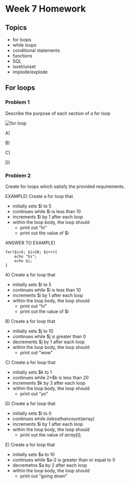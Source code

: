 Week 7 Homework
===============

Topics
------

* for loops
* while loops
* conditional statements
* functions
* SQL
* isset/unset
* implode/explode

For loops
---------

### Problem 1

Describe the purpose of each section of a for loop

![for loop](http://i.imgur.com/LLf3eH5.png)

A)


B)


C)


D)

### Problem 2

Create for loops which satisfy the provided requirements.

EXAMPLE) Create a for loop that

* initially sets $i to 5
* continues while $i is less than 10
* increments $i by 1 after each loop
* within the loop body, the loop should
    + print out "hi"
    + print out the value of $i

ANSWER TO EXAMPLE)

    for($i=5; $i<10; $i++){
        echo "hi";
        echo $i;
    }

A) Create a for loop that

* initially sets $i to 5
* continues while $i is less than 10
* increments $i by 1 after each loop
* within the loop body, the loop should
    + print out "hi"
    + print out the value of $i



B) Create a for loop that

* initially sets $j to 10
* continues while $j is greater than 0
* decrements $j by 1 after each loop
* within the loop body, the loop should
    + print out "wow"



C) Create a for loop that

* initially sets $k to 1
* continues while 2*$k is less than 20
* increments $k by 3 after each loop
* within the loop body, the loop should
    + print out "yo"



D) Create a for loop that

* initially sets $i to 0
* continues while $i is less than count($array)
* increments $i by 1 after each loop
* within the loop body, the loop should
    + print out the value of $array[$i];



E) Create a for loop that

* initially sets $a to 10
* continues while $a-2 is greater than or equal to 0
* decremetns $a by 2 after each loop
* within the loop body, the loop should
    + print out "going down"
